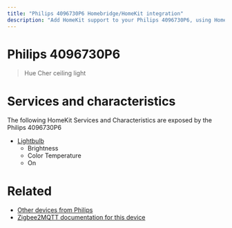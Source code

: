 ```yaml
---
title: "Philips 4096730P6 Homebridge/HomeKit integration"
description: "Add HomeKit support to your Philips 4096730P6, using Homebridge, Zigbee2MQTT and homebridge-z2m."
---
```

<!---
This file has been GENERATED using src/docgen/docgen.ts
DO NOT EDIT THIS FILE MANUALLY!
-->
# Philips 4096730P6
> Hue Cher ceiling light


# Services and characteristics
The following HomeKit Services and Characteristics are exposed by
the Philips 4096730P6

* [Lightbulb](../../light.md)
  * Brightness
  * Color Temperature
  * On


# Related
* [Other devices from Philips](../index.md#philips)
* [Zigbee2MQTT documentation for this device](https://www.zigbee2mqtt.io/devices/4096730P6.html)